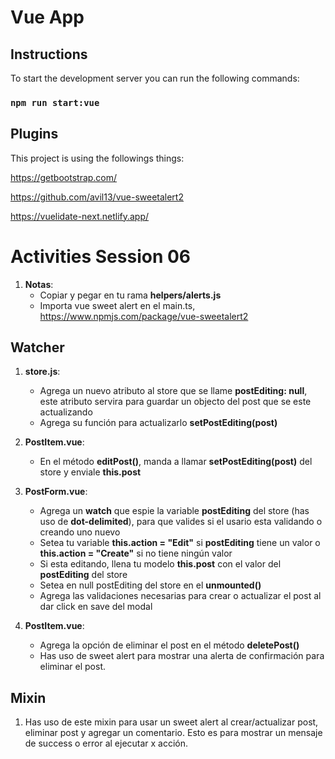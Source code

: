 # Vue App

## Instructions

To start the development server you can run the following commands:

### `npm run start:vue`

## Plugins

This project is using the followings things:

https://getbootstrap.com/

https://github.com/avil13/vue-sweetalert2

https://vuelidate-next.netlify.app/

# Activities Session 06

1. **Notas**: 
    - Copiar y pegar en tu rama  **helpers/alerts.js**
    - Importa vue sweet alert en el main.ts, https://www.npmjs.com/package/vue-sweetalert2
  
## Watcher

1. **store.js**:
     - Agrega un nuevo atributo al store que se llame **postEditing: null**, este atributo servira para guardar un objecto del post que se este actualizando
     - Agrega su función para actualizarlo **setPostEditing(post)**
  
2. **PostItem.vue**:
     - En el método **editPost()**, manda a llamar **setPostEditing(post)** del store y enviale **this.post**
  
3. **PostForm.vue**:
     -  Agrega un **watch** que espie la variable **postEditing** del store (has uso de **dot-delimited**), para que valides si el usario esta validando o creando uno nuevo
     -  Setea tu variable **this.action = "Edit"** si **postEditing** tiene un valor o **this.action = "Create"** si no tiene ningún valor
     -  Si esta editando, llena tu modelo **this.post** con el valor del **postEditing** del store
     -  Setea en null postEditing del store en el **unmounted()**
     -  Agrega las validaciones necesarias para crear o actualizar el post al dar click en save del modal
  
3. **PostItem.vue**:
     -  Agrega la opción de eliminar el post en el método **deletePost()**
     -  Has uso de sweet alert para mostrar una alerta de confirmación para eliminar el post.
       
## Mixin

1. Has uso de este mixin para usar un sweet alert al crear/actualizar post, eliminar post y agregar un comentario. Esto es para mostrar un mensaje de success o error al ejecutar x acción.
     



